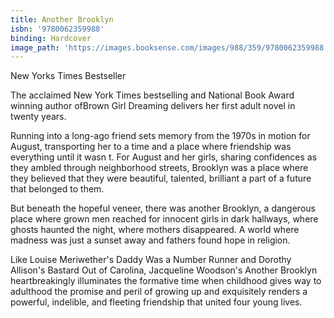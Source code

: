 ```yaml
---
title: Another Brooklyn
isbn: '9780062359988'
binding: Hardcover
image_path: 'https://images.booksense.com/images/988/359/9780062359988.jpg'
---
```



New Yorks Times Bestseller

The acclaimed New York Times bestselling and National Book Award winning author ofBrown Girl Dreaming delivers her first adult novel in twenty years.

Running into a long-ago friend sets memory from the 1970s in motion for August, transporting her to a time and a place where friendship was everything until it wasn t. For August and her girls, sharing confidences as they ambled through neighborhood streets, Brooklyn was a place where they believed that they were beautiful, talented, brilliant a part of a future that belonged to them.

But beneath the hopeful veneer, there was another Brooklyn, a dangerous place where grown men reached for innocent girls in dark hallways, where ghosts haunted the night, where mothers disappeared. A world where madness was just a sunset away and fathers found hope in religion.

Like Louise Meriwether's Daddy Was a Number Runner and Dorothy Allison's Bastard Out of Carolina, Jacqueline Woodson's Another Brooklyn heartbreakingly illuminates the formative time when childhood gives way to adulthood the promise and peril of growing up and exquisitely renders a powerful, indelible, and fleeting friendship that united four young lives.
